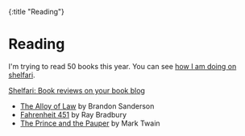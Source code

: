 {:title "Reading"}

# Reading

I'm trying to read 50 books this year. You can see [how I am doing on shelfari][progress].

<div id="ShelfariWidget252394"><a href='http://www.shelfari.com/'>Shelfari: Book reviews on your book blog</a><script src="http://www.shelfari.com/ws/252394/widget.js?r=19863" type="text/javascript" language="javascript"></script></div><noscript><ul><li><a href="http://www.shelfari.com/books/22618358/The-Alloy-of-Law?widgetId=252394">The Alloy of Law</a> by Brandon Sanderson</li><li><a href="http://www.shelfari.com/books/19754/Fahrenheit-451?widgetId=252394">Fahrenheit 451</a> by Ray Bradbury</li><li><a href="http://www.shelfari.com/books/10154/The-Prince-and-the-Pauper?widgetId=252394">The Prince and the Pauper</a> by Mark Twain</li></ul></noscript>

[progress]: http://www.shelfari.com/RyanMcG/goals
